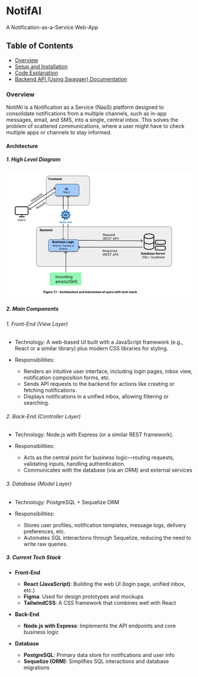 # NotifAI

A Notification-as-a-Service Web-App

## Table of Contents
- [Overview](./README.md#Overview)
- [Setup and Installation](./documentation/setup.md)
- [Code Explanation](./documentation/code_explanation.md)
- [Backend API (Using Swagger) Documentation](./documentation/backend_api.md)

### Overview

NotifAI is a Notification as a Service (NaaS) platform designed to consolidate notifications from a multiple channels, such as in-app messages, email, and SMS, into a single, central inbox. This solves the problem of scattered communications, where a user might have to check multiple apps or channels to stay informed. 

#### Architecture

##### 1. High Level Diagram

![High Level Logical Architecture](./documentation/images/architecture.png)

##### 2. Main Components

###### 1. Front-End (View Layer)
- Technology: A web-based UI built with a JavaScript framework (e.g., React or a similar library) plus modern CSS libraries for styling.

- Responsibilities:
    - Renders an intuitive user interface, including login pages, inbox view, notification composition forms, etc.
    - Sends API requests to the backend for actions like creating or fetching notifications.
    - Displays notifications in a unified inbox, allowing filtering or searching.

###### 2. Back-End (Controller Layer)
- Technology: Node.js with Express (or a similar REST framework).

- Responsibilities:
    - Acts as the central point for business logic—routing requests, validating inputs, handling authentication.
    - Communicates with the database (via an ORM) and external services

###### 3. Database (Model Layer)
- Technology: PostgreSQL + Sequelize ORM

- Responsibilities:
    - Stores user profiles, notification templates, message logs, delivery preferences, etc.
    - Automates SQL interactions through Sequelize, reducing the need to write raw queries.

##### 3. Current Tech Stack

- **Front-End**  
  - **React (JavaScript)**: Building the web UI (login page, unified inbox, etc.)  
  - **Figma**: Used for design prototypes and mockups
  - **TailwindCSS**: A CSS framework that combines well with React  

- **Back-End**  
  - **Node.js with Express**: Implements the API endpoints and core business logic   

- **Database**  
  - **PostgreSQL**: Primary data store for notifications and user info  
  - **Sequelize (ORM)**: Simplifies SQL interactions and database migrations  
